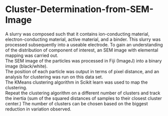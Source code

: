 # Cluster-Determination-from-SEM-Image
A slurry was composed such that it contains ion-conducting material, electron-conducting material, 
active material, and a binder.  This slurry was processed subsequently into a useable electrode. 
To gain an understanding of the distribution of component of interest, an SEM image with elemental mapping
was carried out.  
The SEM image of the particles was processed in Fiji (ImageJ) into a binary image (black/white).  
The position of each particle was output in terms of pixel distance, and an analysis for clustering was run 
on this data set.  
The KMeans clustering algorithm in Scikit learn was used to map the clustering.  
Repeat the clustering algorithm on a different number of clusters and track the inertia (sum of the squared 
distances of samples to their closest cluster center.) The number of clusters can be chosen based on the 
biggest reduction in variation observed.  

